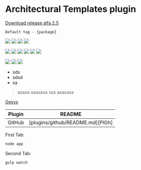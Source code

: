 # Architectural Templates plugin

[Download release alfa 2.5](release/ArchitecturalTemplates_alfa-2.5.jar)

`Default tag - {package}`
 
![](screencut/Create%20new%20template.png)
![](screencut/dialog%20create%20new%20template.png)
![](screencut/tree%20template.png)
![](screencut/main%20file%20template.png)

![](screencut/add%20file%20in%20template.png)
![](screencut/dialod%20add%20file%20in%20template.png)
![](screencut/main%20file%20template%20with%20file.png)
![](screencut/main%20file%20template%20with%20file%20path.png)
![](screencut/param%20in%20main.png)
![](screencut/template%20file.png)


![](screencut/create%20template.png)
![](screencut/dialog%20fill%20param.png)
![](screencut/tree%20create%20file%20with%20template.png)


- sds
- sdsd
 - sa
> asasa
> asasasa
> sas
> asasasa
> 
[Gesys](http://www.badSite.com)

| Plugin | README |
| ------ | ------ |
| GitHub | [plugins/github/README.md][PlGh] |


First Tab:
```sh
node app
```

Second Tab:

```sh
gulp watch
```

